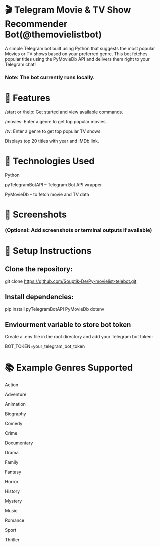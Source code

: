 # 🎬 Telegram Movie & TV Show Recommender Bot(@themovielistbot)
A simple Telegram bot built using Python that suggests the most popular Movies or TV shows based on your preferred genre. This bot fetches popular titles using the PyMovieDb API and delivers them right to your Telegram chat!

### Note: The bot currently runs locally.
# 🚀 Features
/start or /help: Get started and view available commands.

/movies: Enter a genre to get top popular movies.

/tv: Enter a genre to get top popular TV shows.

Displays top 20 titles with year and IMDb link.

# 🧠 Technologies Used
Python

pyTelegramBotAPI – Telegram Bot API wrapper

PyMovieDb – to fetch movie and TV data

# 📸 Screenshots
### (Optional: Add screenshots or terminal outputs if available)

# 🔧 Setup Instructions
## Clone the repository:


git clone https://github.com/Souptik-De/Py-movielist-telebot.git

## Install dependencies:


pip install pyTelegramBotAPI  PyMovieDb dotenv
## Enviourment variable to store bot token
Create a .env file in the root directory and add your Telegram bot token:


BOT_TOKEN=your_telegram_bot_token

# 📚 Example Genres Supported
Action

Adventure

Animation

Biography

Comedy

Crime

Documentary

Drama

Family

Fantasy

Horror

History

Mystery

Music

Romance

Sport

Thriller

